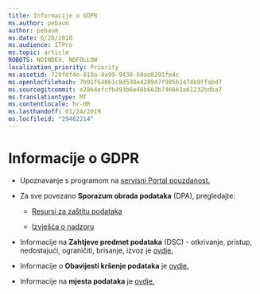 ```yaml
---
title: Informacije o GDPR
ms.author: pebaum
author: pebaum
ms.date: 6/28/2018
ms.audience: ITPro
ms.topic: article
ROBOTS: NOINDEX, NOFOLLOW
localization_priority: Priority
ms.assetid: 729fdf4e-810a-4a99-9438-60ae8291fe4c
ms.openlocfilehash: 7b01f640b1c8d538e4209d7f905b1474b9ffabd7
ms.sourcegitcommit: e2864efcfb493b6e46b662b746661a61232bdba7
ms.translationtype: MT
ms.contentlocale: hr-HR
ms.lasthandoff: 01/24/2019
ms.locfileid: "29462214"
---
```

# <a name="information-about-gdpr"></a>Informacije o GDPR

- Upoznavanje s programom na [servisni Portal pouzdanost.](https://servicetrust.microsoft.com/ViewPage/GDPRGetStarted)
    
- Za sve povezano **Sporazum obrada podataka** (DPA), pregledajte: 
    
  - [Resursi za zaštitu podataka](https://servicetrust.microsoft.com/ViewPage/TrustDocuments)
    
  - [Izvješća o nadzoru](https://servicetrust.microsoft.com/ViewPage/MSComplianceGuide)
    
- Informacije na **Zahtjeve predmet podataka** (DSC) - otkrivanje, pristup, nedostajući, ograničiti, brisanje, izvoz je [ovdje.](https://docs.microsoft.com/en-us/microsoft-365/compliance/gdpr-dsr-office365)
    
- Informacije o **Obavijesti kršenje podataka** je [ovdje.](https://servicetrust.microsoft.com/ViewPage/GDPRBreach)
    
- Informacije na **mjesta podataka** je [ovdje.](https://products.office.com/en-us/where-is-your-data-located?ms.officeurl=datamaps&amp;geo=All#All)
    

